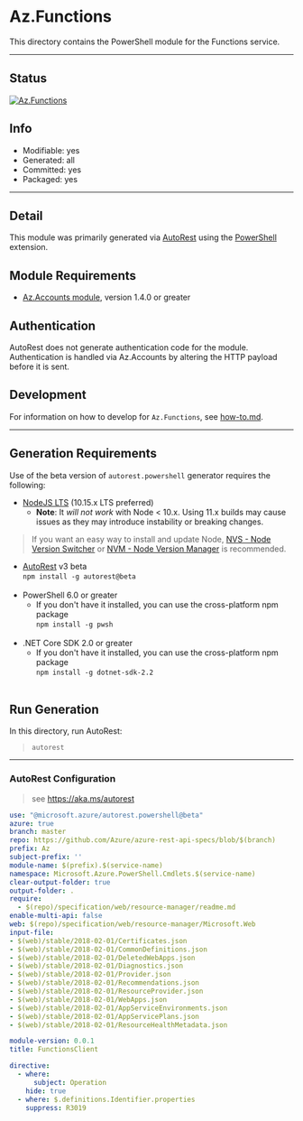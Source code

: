 <!-- region Generated -->
# Az.Functions
This directory contains the PowerShell module for the Functions service.

---
## Status
[![Az.Functions](https://img.shields.io/powershellgallery/v/Az.Functions.svg?style=flat-square&label=Az.Functions "Az.Functions")](https://www.powershellgallery.com/packages/Az.Functions/)

## Info
- Modifiable: yes
- Generated: all
- Committed: yes
- Packaged: yes

---
## Detail
This module was primarily generated via [AutoRest](https://github.com/Azure/autorest) using the [PowerShell](https://github.com/Azure/autorest.powershell) extension.

## Module Requirements
- [Az.Accounts module](https://www.powershellgallery.com/packages/Az.Accounts/), version 1.4.0 or greater

## Authentication
AutoRest does not generate authentication code for the module. Authentication is handled via Az.Accounts by altering the HTTP payload before it is sent.

## Development
For information on how to develop for `Az.Functions`, see [how-to.md](how-to.md).
<!-- endregion -->

---
## Generation Requirements
Use of the beta version of `autorest.powershell` generator requires the following:
- [NodeJS LTS](https://nodejs.org) (10.15.x LTS preferred)
  - **Note**: It *will not work* with Node < 10.x. Using 11.x builds may cause issues as they may introduce instability or breaking changes.
> If you want an easy way to install and update Node, [NVS - Node Version Switcher](../nodejs/installing-via-nvs.md) or [NVM - Node Version Manager](../nodejs/installing-via-nvm.md) is recommended.
- [AutoRest](https://aka.ms/autorest) v3 beta <br>`npm install -g autorest@beta`<br>&nbsp;
- PowerShell 6.0 or greater
  - If you don't have it installed, you can use the cross-platform npm package <br>`npm install -g pwsh`<br>&nbsp;
- .NET Core SDK 2.0 or greater
  - If you don't have it installed, you can use the cross-platform npm package <br>`npm install -g dotnet-sdk-2.2`<br>&nbsp;

## Run Generation
In this directory, run AutoRest:
> `autorest`

---
### AutoRest Configuration
> see https://aka.ms/autorest

``` yaml
use: "@microsoft.azure/autorest.powershell@beta"
azure: true
branch: master
repo: https://github.com/Azure/azure-rest-api-specs/blob/$(branch)
prefix: Az
subject-prefix: ''
module-name: $(prefix).$(service-name)
namespace: Microsoft.Azure.PowerShell.Cmdlets.$(service-name)
clear-output-folder: true
output-folder: .
require:
  - $(repo)/specification/web/resource-manager/readme.md
enable-multi-api: false
web: $(repo)/specification/web/resource-manager/Microsoft.Web
input-file:
- $(web)/stable/2018-02-01/Certificates.json
- $(web)/stable/2018-02-01/CommonDefinitions.json
- $(web)/stable/2018-02-01/DeletedWebApps.json
- $(web)/stable/2018-02-01/Diagnostics.json
- $(web)/stable/2018-02-01/Provider.json
- $(web)/stable/2018-02-01/Recommendations.json
- $(web)/stable/2018-02-01/ResourceProvider.json
- $(web)/stable/2018-02-01/WebApps.json
- $(web)/stable/2018-02-01/AppServiceEnvironments.json
- $(web)/stable/2018-02-01/AppServicePlans.json
- $(web)/stable/2018-02-01/ResourceHealthMetadata.json

module-version: 0.0.1
title: FunctionsClient

directive:
  - where:
      subject: Operation
    hide: true
  - where: $.definitions.Identifier.properties
    suppress: R3019
```
